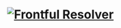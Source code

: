 # <a href="https://github.com/frontful/frontful-resolver"><img heigth="75" src="http://www.frontful.com/assets/packages/resolver.png" alt="Frontful Resolver" /></a>
